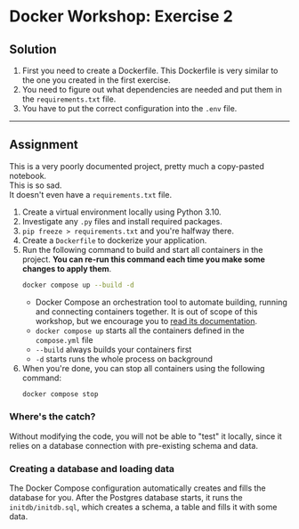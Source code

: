 # Docker Workshop: Exercise 2

## Solution
1. First you need to create a Dockerfile. This Dockerfile is very similar to the one you created in the first exercise.
2. You need to figure out what dependencies are needed and put them in the `requirements.txt` file.
3. You have to put the correct configuration into the `.env` file.

-------------

## Assignment
This is a very poorly documented project, pretty much a copy-pasted notebook.  
This is so sad.  
It doesn't even have a `requirements.txt` file.

1. Create a virtual environment locally using Python 3.10.
2. Investigate any `.py` files and install required packages.
3. `pip freeze > requirements.txt` and you're halfway there. 
4. Create a `Dockerfile` to dockerize your application.
5. Run the following command to build and start all containers in the project. **You can re-run this command each time you make some changes to apply them**.
   ```bash
   docker compose up --build -d
   ```
   * Docker Compose an orchestration tool to automate building, running and connecting containers together. It is out of scope of this workshop, but we encourage you to [read its documentation](https://docs.docker.com/compose/gettingstarted/).
   * `docker compose up` starts all the containers defined in the `compose.yml` file
   * `--build` always builds your containers first
   * `-d` starts runs the whole process on background
6. When you're done, you can stop all containers using the following command:
   ```bash
   docker compose stop
   ```


### Where's the catch?
Without modifying the code, you will not be able to "test" it locally, since
it relies on a database connection with pre-existing schema and data.

### Creating a database and loading data
The Docker Compose configuration automatically creates and fills the database for you. After the Postgres database starts, it runs the `initdb/initdb.sql`, which creates a schema, a table and fills it with some data.

